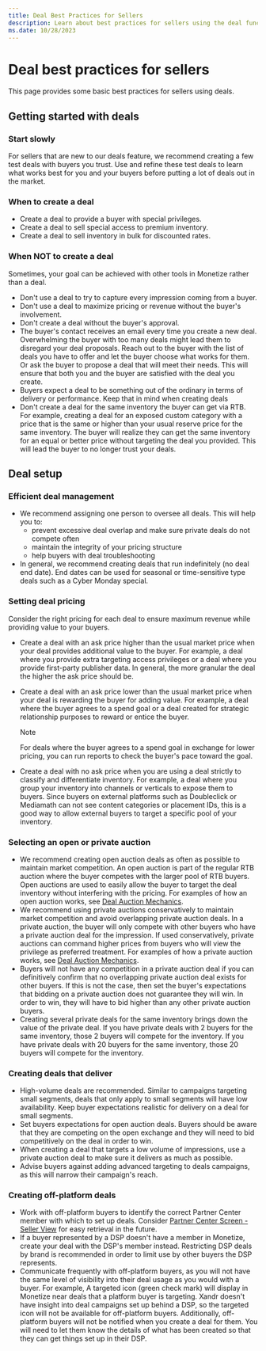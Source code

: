 ```yaml
---
title: Deal Best Practices for Sellers
description: Learn about best practices for sellers using the deal functionality.
ms.date: 10/28/2023
---
```



# Deal best practices for sellers

This page provides some basic best practices for sellers using deals.

## Getting started with deals

### Start slowly

For sellers that are new to our deals feature, we recommend creating a
few test deals with buyers you trust. Use and refine these test deals to
learn what works best for you and your buyers before putting a lot of
deals out in the market.

### When to create a deal

- Create a deal to provide a buyer with special privileges.
- Create a deal to sell special access to premium inventory.
- Create a deal to sell inventory in bulk for discounted rates.

### When NOT to create a deal

Sometimes, your goal can be achieved with other tools in
Monetize rather than a deal.

- Don't use a deal to try to capture every impression coming from a
  buyer.
- Don't use a deal to maximize pricing or revenue without the buyer's
  involvement.
- Don't create a deal without the buyer's approval.
- The buyer's contact receives an email every time you create a new
  deal. Overwhelming the buyer with too many deals might lead them to
  disregard your deal proposals. Reach out to the buyer with the list of
  deals you have to offer and let the buyer choose what works for them.
  Or ask the buyer to propose a deal that will meet their needs. This
  will ensure that both you and the buyer are satisfied with the deal
  you create.
- Buyers expect a deal to be something out of the ordinary in terms of
  delivery or performance. Keep that in mind when creating deals
- Don't create a deal for the same inventory the buyer can get via RTB.
  For example, creating a deal for an exposed custom category with a
  price that is the same or higher than your usual reserve price for the
  same inventory. The buyer will realize they can get the same inventory
  for an equal or better price without targeting the deal you provided.
  This will lead the buyer to no longer trust your deals.

## Deal setup

### Efficient deal management

- We recommend assigning one person to oversee all deals. This will help
  you to:
  - prevent excessive deal overlap and make sure private deals do not
    compete often
  - maintain the integrity of your pricing structure
  - help buyers with deal troubleshooting
- In general, we recommend creating deals that run indefinitely (no deal
  end date). End dates can be used for seasonal or time-sensitive type
  deals such as a Cyber Monday special.

### Setting deal pricing

Consider the right pricing for each deal to ensure maximum revenue while
providing value to your buyers.

- Create a deal with an ask price higher than the usual market price
  when your deal provides additional value to the buyer. For example, a
  deal where you provide extra targeting access privileges or a deal
  where you provide first-party publisher data. In general, the more
  granular the deal the higher the ask price should be.
- Create a deal with an ask price lower than the usual market price when
  your deal is rewarding the buyer for adding value. For example, a deal
  where the buyer agrees to a spend goal or a deal created for strategic
  relationship purposes to reward or entice the buyer.
  
  > [!NOTE]
  > For deals where the buyer agrees to a spend goal in exchange for lower pricing, you can run reports to check the buyer's pace toward the goal.

  
- Create a deal with no ask price when you are using a deal strictly to
  classify and differentiate inventory. For example, a deal where you
  group your inventory into channels or verticals to expose them to
  buyers. Since buyers on external platforms such as Doubleclick or
  Mediamath can not see content categories or placement IDs, this is a
  good way to allow external buyers to target a specific pool of your
  inventory.

### Selecting an open or private auction

- We recommend creating open auction deals as often as possible to
  maintain market competition. An open auction is part of the regular
  RTB auction where the buyer competes with the larger pool of RTB
  buyers. Open auctions are used to easily allow the buyer to target the
  deal inventory without interfering with the pricing. For examples of
  how an open auction works, see [Deal Auction Mechanics](deal-auction-mechanics.md).
- We recommend using private auctions conservatively to maintain market
  competition and avoid overlapping private auction deals. In a private
  auction, the buyer will only compete with other buyers who have a
  private auction deal for the impression. If used conservatively,
  private auctions can command higher prices from buyers who will view
  the privilege as preferred treatment. For examples of how a private
  auction works, see [Deal Auction Mechanics](deal-auction-mechanics.md).
- Buyers will not have any competition in a private auction deal if you
  can definitively confirm that no overlapping private auction deal
  exists for other buyers. If this is not the case, then set the buyer's
  expectations that bidding on a private auction does not guarantee they
  will win. In order to win, they will have to bid higher than any other
  private auction buyers.
- Creating several private deals for the same inventory brings down the
  value of the private deal. If you have private deals with 2 buyers for
  the same inventory, those 2 buyers will compete for the inventory. If
  you have private deals with 20 buyers for the same inventory, those 20
  buyers will compete for the inventory.

### Creating deals that deliver

- High-volume deals are recommended. Similar to campaigns targeting
  small segments, deals that only apply to small segments will have low
  availability. Keep buyer expectations realistic for delivery on a deal
  for small segments.
- Set buyers expectations for open auction deals. Buyers should be aware
  that they are competing on the open exchange and they will need to bid
  competitively on the deal in order to win.
- When creating a deal that targets a low volume of impressions, use a
  private auction deal to make sure it delivers as much as possible.
- Advise buyers against adding advanced targeting to deals campaigns, as
  this will narrow their campaign's reach.

### Creating off-platform deals

- Work with off-platform buyers to identify the correct Partner Center
  member with which to set up deals. Consider [Partner Center Screen - Seller View](partner-center-screen-seller-view.md)
  for easy retrieval in the future.
- If a buyer represented by a DSP doesn't have a member in
  Monetize, create your deal with the DSP's
  member instead. Restricting DSP deals by brand is recommended in order
  to limit use by other buyers the DSP represents.
- Communicate frequently with off-platform buyers, as you will not have
  the same level of visibility into their deal usage as you would with a
  buyer. For example, A targeted icon (green check mark) will display in
  Monetize near deals that a platform buyer is
  targeting. Xandr doesn't have insight into
  deal campaigns set up behind a DSP, so the targeted icon will not be
  available for off-platform buyers. Additionally, off-platform buyers
  will not be notified when you create a deal for them. You will need to
  let them know the details of what has been created so that they can
  get things set up in their DSP.




